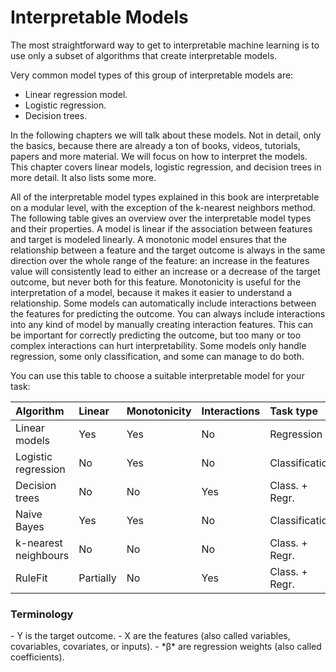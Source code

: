 Interpretable Models
====================

The most straightforward way to get to interpretable machine learning is
to use only a subset of algorithms that create interpretable models.

Very common model types of this group of interpretable models are:

-   Linear regression model.
-   Logistic regression.
-   Decision trees.

In the following chapters we will talk about these models. Not in
detail, only the basics, because there are already a ton of books,
videos, tutorials, papers and more material. We will focus on how to
interpret the models. This chapter covers linear models, logistic
regression, and decision trees in more detail. It also lists some more.

All of the interpretable model types explained in this book are
interpretable on a modular level, with the exception of the k-nearest
neighbors method. The following table gives an overview over the
interpretable model types and their properties. A model is linear if the
association between features and target is modeled linearly. A monotonic
model ensures that the relationship between a feature and the target
outcome is always in the same direction over the whole range of the
feature: an increase in the features value will consistently lead to
either an increase or a decrease of the target outcome, but never both
for this feature. Monotonicity is useful for the interpretation of a
model, because it makes it easier to understand a relationship. Some
models can automatically include interactions between the features for
predicting the outcome. You can always include interactions into any
kind of model by manually creating interaction features. This can be
important for correctly predicting the outcome, but too many or too
complex interactions can hurt interpretability. Some models only handle
regression, some only classification, and some can manage to do both.

You can use this table to choose a suitable interpretable model for your
task:

<table>
<thead>
<tr class="header">
<th align="left">Algorithm</th>
<th align="left">Linear</th>
<th align="left">Monotonicity</th>
<th align="left">Interactions</th>
<th align="left">Task type</th>
</tr>
</thead>
<tbody>
<tr class="odd">
<td align="left">Linear models</td>
<td align="left">Yes</td>
<td align="left">Yes</td>
<td align="left">No</td>
<td align="left">Regression</td>
</tr>
<tr class="even">
<td align="left">Logistic regression</td>
<td align="left">No</td>
<td align="left">Yes</td>
<td align="left">No</td>
<td align="left">Classification</td>
</tr>
<tr class="odd">
<td align="left">Decision trees</td>
<td align="left">No</td>
<td align="left">No</td>
<td align="left">Yes</td>
<td align="left">Class. + Regr.</td>
</tr>
<tr class="even">
<td align="left">Naive Bayes</td>
<td align="left">Yes</td>
<td align="left">Yes</td>
<td align="left">No</td>
<td align="left">Classification</td>
</tr>
<tr class="odd">
<td align="left">k-nearest neighbours</td>
<td align="left">No</td>
<td align="left">No</td>
<td align="left">No</td>
<td align="left">Class. + Regr.</td>
</tr>
<tr class="even">
<td align="left">RuleFit</td>
<td align="left">Partially</td>
<td align="left">No</td>
<td align="left">Yes</td>
<td align="left">Class. + Regr.</td>
</tr>
</tbody>
</table>

<h3>
Terminology
</h3>
-   Y is the target outcome.
-   X are the features (also called variables, covariables, covariates,
    or inputs).
-   *β* are regression weights (also called coefficients).
